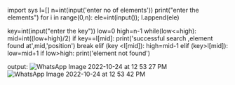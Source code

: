 import sys
l=[]
n=int(input('enter no of elements'))
print("enter the elements")
for i in range(0,n):
      ele=int(input());
      l.append(ele)
      
key=int(input("enter the key"))
low=0
high=n-1
while(low<=high):
    mid=int((low+high)/2)
    if key==l[mid]:
        print('successful search ,element found at',mid,'position')
        break
    elif (key <l[mid]):
        high=mid-1
    elif (key>l[mid]):
        low=mid+1
if low>high:
    print('element not found')
    
output:
![WhatsApp Image 2022-10-24 at 12 53 27 PM](https://user-images.githubusercontent.com/86178972/197470609-0d0c565c-b1b4-4cae-a7f9-983373083020.jpeg)
![WhatsApp Image 2022-10-24 at 12 53 42 PM](https://user-images.githubusercontent.com/86178972/197470615-d82fd965-a850-4f4a-a191-4d09dad6de7a.jpeg)
